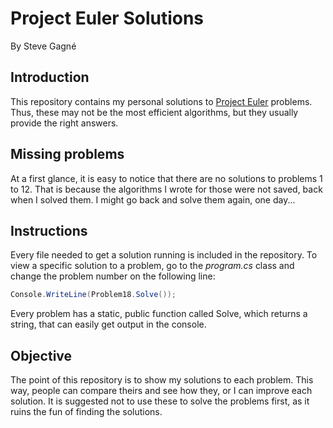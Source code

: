 # Project Euler Solutions #
By Steve Gagné

## Introduction ##
This repository contains my personal solutions to [Project Euler](https://projecteuler.net) problems. Thus, these may not be the most efficient algorithms, but they usually provide the right answers. 

## Missing problems ##
At a first glance, it is easy to notice that there are no solutions to problems 1 to 12. That is because the algorithms I wrote for those were not saved, back when I solved them. I might go back and solve them again, one day...

## Instructions ##
Every file needed to get a solution running is included in the repository. To view a specific solution to a problem, go to  the *program.cs* class and change the problem number on the following line:

```C#
Console.WriteLine(Problem18.Solve());
```

Every problem has a static, public function called Solve, which returns a string, that can easily get output in the console. 

## Objective ##
The point of this repository is to show my solutions to each problem. This way, people can compare theirs and see how they, or I can improve each solution. It is suggested not to use these to solve the problems first, as it ruins the fun of finding the solutions.



